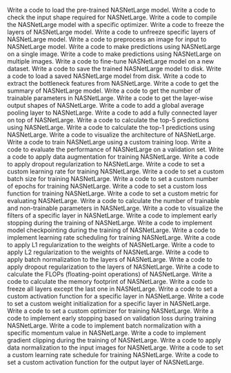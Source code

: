 Write a code to load the pre-trained NASNetLarge model.
Write a code to check the input shape required for NASNetLarge.
Write a code to compile the NASNetLarge model with a specific optimizer.
Write a code to freeze the layers of NASNetLarge model.
Write a code to unfreeze specific layers of NASNetLarge model.
Write a code to preprocess an image for input to NASNetLarge model.
Write a code to make predictions using NASNetLarge on a single image.
Write a code to make predictions using NASNetLarge on multiple images.
Write a code to fine-tune NASNetLarge model on a new dataset.
Write a code to save the trained NASNetLarge model to disk.
Write a code to load a saved NASNetLarge model from disk.
Write a code to extract the bottleneck features from NASNetLarge.
Write a code to get the summary of NASNetLarge model.
Write a code to get the number of trainable parameters in NASNetLarge.
Write a code to get the layer-wise output shapes of NASNetLarge.
Write a code to add a global average pooling layer to NASNetLarge.
Write a code to add a fully connected layer on top of NASNetLarge.
Write a code to calculate the top-5 predictions using NASNetLarge.
Write a code to calculate the top-1 predictions using NASNetLarge.
Write a code to visualize the architecture of NASNetLarge.
Write a code to train NASNetLarge using a custom training loop.
Write a code to evaluate the performance of NASNetLarge on a validation set.
Write a code to apply data augmentation for training NASNetLarge.
Write a code to apply dropout regularization to NASNetLarge.
Write a code to set a custom learning rate for training NASNetLarge.
Write a code to set a custom batch size for training NASNetLarge.
Write a code to set a custom number of epochs for training NASNetLarge.
Write a code to set a custom loss function for training NASNetLarge.
Write a code to set a custom metric for evaluating NASNetLarge.
Write a code to calculate the number of trainable and non-trainable parameters in NASNetLarge.
Write a code to visualize the filters of a specific layer in NASNetLarge.
Write a code to implement early stopping during the training of NASNetLarge.
Write a code to implement model checkpointing during the training of NASNetLarge.
Write a code to implement learning rate scheduling for training NASNetLarge.
Write a code to apply L1 regularization to the weights of NASNetLarge.
Write a code to apply L2 regularization to the weights of NASNetLarge.
Write a code to apply batch normalization to the layers of NASNetLarge.
Write a code to apply dropout regularization to the layers of NASNetLarge.
Write a code to calculate the FLOPs (floating-point operations) of NASNetLarge.
Write a code to calculate the memory footprint of NASNetLarge.
Write a code to freeze all layers except the last one in NASNetLarge.
Write a code to set a custom activation function for a specific layer in NASNetLarge.
Write a code to set a custom weight initialization for a specific layer in NASNetLarge.
Write a code to set a custom optimizer for training NASNetLarge.
Write a code to implement early stopping based on validation loss during training NASNetLarge.
Write a code to implement batch normalization with a specific momentum value in NASNetLarge.
Write a code to implement gradient clipping during the training of NASNetLarge.
Write a code to apply data normalization to the input images for NASNetLarge.
Write a code to set a custom learning rate schedule for training NASNetLarge.
Write a code to set a custom activation function for the output layer of NASNetLarge.